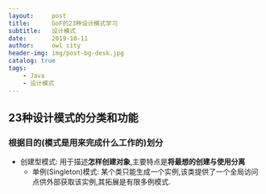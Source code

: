```yaml
---
layout:     post
title:      GoF的23种设计模式学习
subtitle:   设计模式
date:       2019-10-11
author:     owl city
header-img: img/post-bg-desk.jpg
catalog: true
tags:
    - Java
    - 设计模式
---
```


## 23种设计模式的分类和功能
### 根据目的(模式是用来完成什么工作的)划分
- 创建型模式: 用于描述**怎样创建对象**,主要特点是**将最想的创建与使用分离**
  - 单例(Singleton)模式: 某个类只能生成一个实例,该类提供了一个全局访问点供外部获取该实例,其拓展是有限多例模式.
